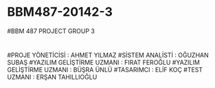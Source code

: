 # BBM487-20142-3
#BBM 487 PROJECT GROUP 3
#
#PROJE YÖNETİCİSİ                  : AHMET YILMAZ
#SİSTEM ANALİSTİ                   : OĞUZHAN SUBAŞ
#YAZILIM GELİŞTİRME UZMANI         : FIRAT FEROĞLU
#YAZILIM GELİŞTİRME UZMANI         : BÜŞRA ÜNLÜ
#TASARIMCI                         : ELİF KOÇ
#TEST UZMANI                       : ERŞAN TAHILLIOĞLU
